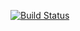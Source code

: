 [![Build Status](https://travis-ci.org/nikoloz14/nakhvlediani-maven-ci.svg?branch=master)](https://travis-ci.org/nikoloz14/nakhvlediani-maven-ci)

